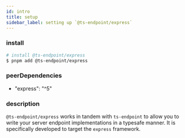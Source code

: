 ```yaml
---
id: intro
title: setup
sidebar_label: setting up `@ts-endpoint/express`
---
```


### install

```sh
# install @ts-endpoint/express
$ pnpm add @ts-endpoint/express
```

### peerDependencies

- "express": "^5"

### description

`@ts-endpoint/express` works in tandem with `ts-endpoint` to allow you to write your server endpoint implementations in a typesafe manner.
It is specifically developed to target the `express` framework.
